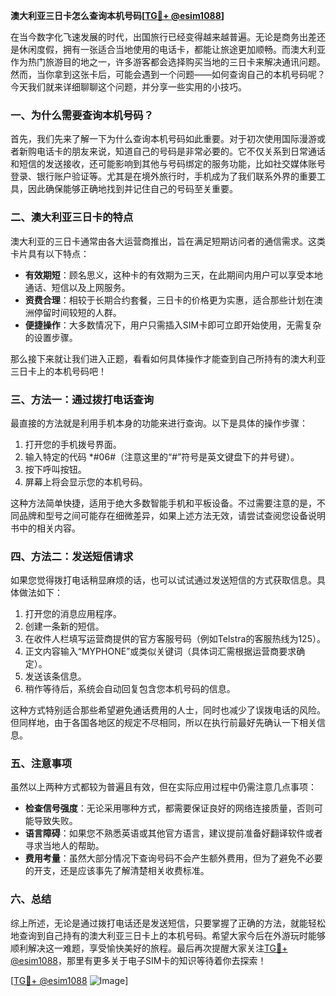 **澳大利亚三日卡怎么查询本机号码[[TG💪+ @esim1088](https://t.me/s/esim1088)]**

在当今数字化飞速发展的时代，出国旅行已经变得越来越普遍。无论是商务出差还是休闲度假，拥有一张适合当地使用的电话卡，都能让旅途更加顺畅。而澳大利亚作为热门旅游目的地之一，许多游客都会选择购买当地的三日卡来解决通讯问题。然而，当你拿到这张卡后，可能会遇到一个问题——如何查询自己的本机号码呢？今天我们就来详细聊聊这个问题，并分享一些实用的小技巧。

### 一、为什么需要查询本机号码？

首先，我们先来了解一下为什么查询本机号码如此重要。对于初次使用国际漫游或者新购电话卡的朋友来说，知道自己的号码是非常必要的。它不仅关系到日常通话和短信的发送接收，还可能影响到其他与号码绑定的服务功能，比如社交媒体账号登录、银行账户验证等。尤其是在境外旅行时，手机成为了我们联系外界的重要工具，因此确保能够正确地找到并记住自己的号码至关重要。

### 二、澳大利亚三日卡的特点

澳大利亚的三日卡通常由各大运营商推出，旨在满足短期访问者的通信需求。这类卡片具有以下特点：
- **有效期短**：顾名思义，这种卡的有效期为三天，在此期间内用户可以享受本地通话、短信以及上网服务。
- **资费合理**：相较于长期合约套餐，三日卡的价格更为实惠，适合那些计划在澳洲停留时间较短的人群。
- **便捷操作**：大多数情况下，用户只需插入SIM卡即可立即开始使用，无需复杂的设置步骤。

那么接下来就让我们进入正题，看看如何具体操作才能查到自己所持有的澳大利亚三日卡上的本机号码吧！

### 三、方法一：通过拨打电话查询

最直接的方法就是利用手机本身的功能来进行查询。以下是具体的操作步骤：
1. 打开您的手机拨号界面。
2. 输入特定的代码 *#06#（注意这里的“#”符号是英文键盘下的井号键）。
3. 按下呼叫按钮。
4. 屏幕上将会显示您的本机号码。

这种方法简单快捷，适用于绝大多数智能手机和平板设备。不过需要注意的是，不同品牌和型号之间可能存在细微差异，如果上述方法无效，请尝试查阅您设备说明书中的相关内容。

### 四、方法二：发送短信请求

如果您觉得拨打电话稍显麻烦的话，也可以试试通过发送短信的方式获取信息。具体做法如下：
1. 打开您的消息应用程序。
2. 创建一条新的短信。
3. 在收件人栏填写运营商提供的官方客服号码（例如Telstra的客服热线为125）。
4. 正文内容输入“MYPHONE”或类似关键词（具体词汇需根据运营商要求确定）。
5. 发送该条信息。
6. 稍作等待后，系统会自动回复包含您本机号码的信息。

这种方式特别适合那些希望避免通话费用的人士，同时也减少了误拨电话的风险。但同样地，由于各国各地区的规定不尽相同，所以在执行前最好先确认一下相关信息。

### 五、注意事项

虽然以上两种方式都较为普遍且有效，但在实际应用过程中仍需注意几点事项：
- **检查信号强度**：无论采用哪种方式，都需要保证良好的网络连接质量，否则可能导致失败。
- **语言障碍**：如果您不熟悉英语或其他官方语言，建议提前准备好翻译软件或者寻求当地人的帮助。
- **费用考量**：虽然大部分情况下查询号码不会产生额外费用，但为了避免不必要的开支，还是应该事先了解清楚相关收费标准。

### 六、总结

综上所述，无论是通过拨打电话还是发送短信，只要掌握了正确的方法，就能轻松地查询到自己持有的澳大利亚三日卡上的本机号码。希望大家今后在外游玩时能够顺利解决这一难题，享受愉快美好的旅程。最后再次提醒大家关注[TG💪+ @esim1088](https://t.me/s/esim1088)，那里有更多关于电子SIM卡的知识等待着你去探索！

[[TG💪+ @esim1088](https://t.me/s/esim1088) ![Image](https://i.postimg.cc/4NQfJmqS/Snipaste-2025-05-13-00-14-12.png)]
